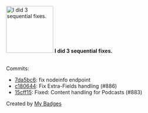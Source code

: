 <img src="https://my-badges.github.io/my-badges/fix-3.png" alt="I did 3 sequential fixes." title="I did 3 sequential fixes." width="128">
<strong>I did 3 sequential fixes.</strong>
<br><br>

Commits:

- <a href="https://github.com/Automattic/wordpress-activitypub/commit/7da5bc66aec536547588bef94b36766408cb1c59">7da5bc6</a>: fix nodeinfo endpoint
- <a href="https://github.com/Automattic/wordpress-activitypub/commit/c180644ccc9251114714da5d0006db8d0a215970">c180644</a>: Fix Extra-Fields handling (#886)
- <a href="https://github.com/Automattic/wordpress-activitypub/commit/15cff15bc1f8235d0b9c1d9890b320e1798d3859">15cff15</a>: Fixed: Content handling for Podcasts (#883)


Created by <a href="https://github.com/my-badges/my-badges">My Badges</a>